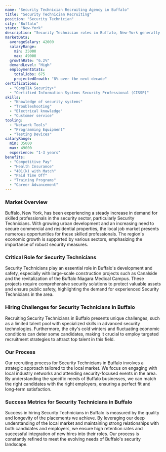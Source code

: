 ```yaml
---
name: "Security Technician Recruiting Agency in Buffalo"
title: "Security Technician Recruiting"
position: "Security Technician"
city: "Buffalo"
state: "New-York"
description: "Security Technician roles in Buffalo, New-York generally handle the installation, repair, and maintenance of security systems."
marketData:
  averageSalary: 42000
  salaryRange:
    min: 35000
    max: 49000
  growthRate: "6.2%"
  demandLevel: "High"
  employmentStats:
    totalJobs: 675
    projectedGrowth: "8% over the next decade"
certifications:
  - "CompTIA Security+"
  - "Certified Information Systems Security Professional (CISSP)"
skills:
  - "Knowledge of security systems"
  - "Troubleshooting"
  - "Electrical knowledge"
  - "Customer service"
tooling:
  - "Network Tools"
  - "Programming Equipment"
  - "Testing Devices"
salaryRange:
  min: 35000
  max: 49000
  experience: "1-3 years"
benefits:
  - "Competitive Pay"
  - "Health Insurance"
  - "401(k) with Match"
  - "Paid Time Off"
  - "Training Programs"
  - "Career Advancement"
---
```


### Market Overview
Buffalo, New York, has been experiencing a steady increase in demand for skilled professionals in the security sector, particularly Security Technicians. With growing urban development and an increasing need to secure commercial and residential properties, the local job market presents numerous opportunities for these skilled professionals. The region's economic growth is supported by various sectors, emphasizing the importance of robust security measures.

### Critical Role for Security Technicians
Security Technicians play an essential role in Buffalo's development and safety, especially with large-scale construction projects such as Canalside and the revitalization of the Buffalo Niagara Medical Campus. These projects require comprehensive security solutions to protect valuable assets and ensure public safety, highlighting the demand for experienced Security Technicians in the area.

### Hiring Challenges for Security Technicians in Buffalo
Recruiting Security Technicians in Buffalo presents unique challenges, such as a limited talent pool with specialized skills in advanced security technologies. Furthermore, the city's cold winters and fluctuating economic conditions can deter some candidates, making it crucial to employ targeted recruitment strategies to attract top talent in this field.

### Our Process
Our recruiting process for Security Technicians in Buffalo involves a strategic approach tailored to the local market. We focus on engaging with local industry networks and attending security-focused events in the area. By understanding the specific needs of Buffalo businesses, we can match the right candidates with the right employers, ensuring a perfect fit and long-term satisfaction.

### Success Metrics for Security Technicians in Buffalo
Success in hiring Security Technicians in Buffalo is measured by the quality and longevity of the placements we achieve. By leveraging our deep understanding of the local market and maintaining strong relationships with both candidates and employers, we ensure high retention rates and successful integration of new hires into their roles. Our process is constantly refined to meet the evolving needs of Buffalo's security landscape.
